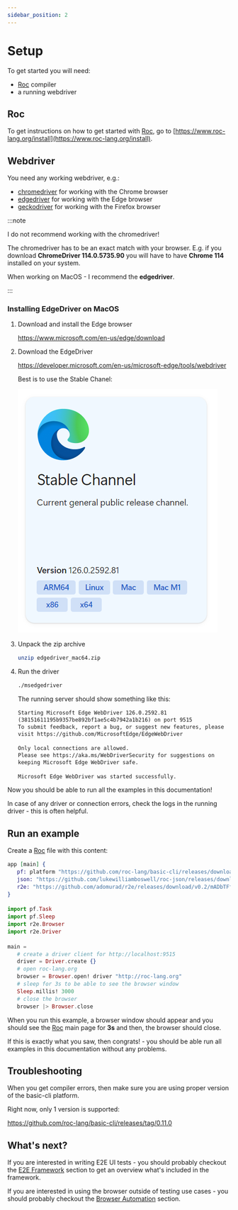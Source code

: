 ```yaml
---
sidebar_position: 2
---
```


# Setup

To get started you will need:

- [Roc](https://www.roc-lang.org/) compiler
- a running webdriver

## Roc

To get instructions on how to get started with [Roc](https://www.roc-lang.org/), go to [https://www.roc-lang.org/install](https://www.roc-lang.org/install).

## Webdriver

You need any working webdriver, e.g.:

- [chromedriver](https://developer.chrome.com/docs/chromedriver/downloads) for working with the Chrome browser
- [edgedriver](https://developer.microsoft.com/en-us/microsoft-edge/tools/webdriver) for working with the Edge browser
- [geckodriver](https://github.com/mozilla/geckodriver/releases) for working with the Firefox browser

:::note

I do not recommend working with the chromedriver!

The chromedriver has to be an exact match with your browser.
E.g. if you download **ChromeDriver 114.0.5735.90** you will have to have **Chrome 114** installed on your system.

When working on MacOS - I recommend the **edgedriver**.

:::

### Installing EdgeDriver on MacOS

1. Download and install the Edge browser

   https://www.microsoft.com/en-us/edge/download

1. Download the EdgeDriver

   https://developer.microsoft.com/en-us/microsoft-edge/tools/webdriver

   Best is to use the Stable Chanel:

   ![](./img/edgedriver-download.png)

1. Unpack the zip archive

   ```bash
   unzip edgedriver_mac64.zip
   ```

1. Run the driver

   ```bash
   ./msedgedriver
   ```

   The running server should show something like this:

   ```
   Starting Microsoft Edge WebDriver 126.0.2592.81 (38151611195b9357be892bf1ae5c4b7942a1b216) on port 9515
   To submit feedback, report a bug, or suggest new features, please visit https://github.com/MicrosoftEdge/EdgeWebDriver

   Only local connections are allowed.
   Please see https://aka.ms/WebDriverSecurity for suggestions on keeping Microsoft Edge WebDriver safe.

   Microsoft Edge WebDriver was started successfully.
   ```

Now you should be able to run all the examples in this documentation!

In case of any driver or connection errors, check the logs in the running driver - this is often helpful.

## Run an example

Create a [Roc](https://www.roc-lang.org/) file with this content:

```elixir title="main.roc"
app [main] {
   pf: platform "https://github.com/roc-lang/basic-cli/releases/download/0.11.0/SY4WWMhWQ9NvQgvIthcv15AUeA7rAIJHAHgiaSHGhdY.tar.br",
   json: "https://github.com/lukewilliamboswell/roc-json/releases/download/0.10.0/KbIfTNbxShRX1A1FgXei1SpO5Jn8sgP6HP6PXbi-xyA.tar.br",
   r2e: "https://github.com/adomurad/r2e/releases/download/v0.2/mADbTFfAJsKbRUrCEPmJBr3WRsbhQ0JBIkr8QU1GK-E.tar.br",
}

import pf.Task
import pf.Sleep
import r2e.Browser
import r2e.Driver

main =
   # create a driver client for http://localhost:9515
   driver = Driver.create {}
   # open roc-lang.org
   browser = Browser.open! driver "http://roc-lang.org"
   # sleep for 3s to be able to see the browser window
   Sleep.millis! 3000
   # close the browser
   browser |> Browser.close
```

When you run this example, a browser window should appear and you should see the [Roc](https://www.roc-lang.org/)
main page for **3s** and then, the browser should close.

If this is exactly what you saw, then congrats! - you should be able run all examples in this documentation without any problems.

## Troubleshooting

When you get compiler errors, then make sure you are using proper version of the basic-cli platform.

Right now, only 1 version is supported:

https://github.com/roc-lang/basic-cli/releases/tag/0.11.0

## What's next?

If you are interested in writing E2E UI tests - you should probably checkout the [E2E Framework](e2e-overview) section
to get an overview what's included in the framework.

If you are interested in using the browser outside of testing use cases - you should probably checkout
the [Browser Automation](browser-automation) section.
